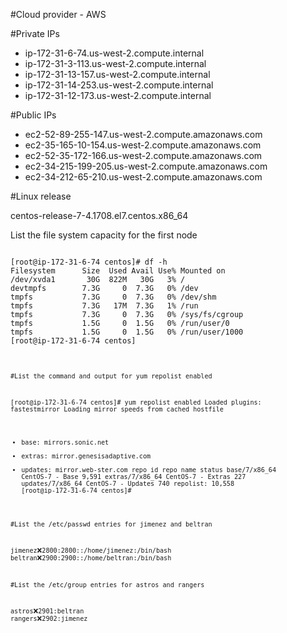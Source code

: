 #Cloud provider - AWS


#Private IPs

* ip-172-31-6-74.us-west-2.compute.internal
* ip-172-31-3-113.us-west-2.compute.internal
* ip-172-31-13-157.us-west-2.compute.internal
* ip-172-31-14-253.us-west-2.compute.internal
* ip-172-31-12-173.us-west-2.compute.internal


#Public IPs

* ec2-52-89-255-147.us-west-2.compute.amazonaws.com
* ec2-35-165-10-154.us-west-2.compute.amazonaws.com
* ec2-52-35-172-166.us-west-2.compute.amazonaws.com
* ec2-34-215-199-205.us-west-2.compute.amazonaws.com
* ec2-34-212-65-210.us-west-2.compute.amazonaws.com


#Linux release

centos-release-7-4.1708.el7.centos.x86_64



<p>List the file system capacity for the first node</p>
<pre><code>
[root@ip-172-31-6-74 centos]# df -h
Filesystem      Size  Used Avail Use% Mounted on
/dev/xvda1       30G  822M   30G   3% /
devtmpfs        7.3G     0  7.3G   0% /dev
tmpfs           7.3G     0  7.3G   0% /dev/shm
tmpfs           7.3G   17M  7.3G   1% /run
tmpfs           7.3G     0  7.3G   0% /sys/fs/cgroup
tmpfs           1.5G     0  1.5G   0% /run/user/0
tmpfs           1.5G     0  1.5G   0% /run/user/1000
[root@ip-172-31-6-74 centos]
<pre><code>


#List the command and output for yum repolist enabled

[root@ip-172-31-6-74 centos]# yum repolist enabled
Loaded plugins: fastestmirror
Loading mirror speeds from cached hostfile
 * base: mirrors.sonic.net
 * extras: mirror.genesisadaptive.com
 * updates: mirror.web-ster.com
repo id                                                               repo name                                                                                           status
base/7/x86_64                                                         CentOS-7 - Base                                                                                     9,591
extras/7/x86_64                                                       CentOS-7 - Extras                                                                                     227
updates/7/x86_64                                                      CentOS-7 - Updates                                                                                    740
repolist: 10,558
[root@ip-172-31-6-74 centos]# 



#List the /etc/passwd entries for jimenez and beltran

jimenez:x:2800:2800::/home/jimenez:/bin/bash
beltran:x:2900:2900::/home/beltran:/bin/bash



#List the /etc/group entries for astros and rangers

astros:x:2901:beltran
rangers:x:2902:jimenez

